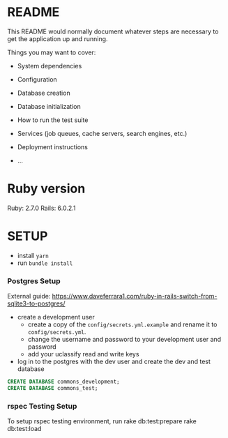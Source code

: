 # README

This README would normally document whatever steps are necessary to get the
application up and running.

Things you may want to cover:

- System dependencies

- Configuration

- Database creation

- Database initialization

- How to run the test suite

- Services (job queues, cache servers, search engines, etc.)

- Deployment instructions

- ...

# Ruby version

Ruby: 2.7.0
Rails: 6.0.2.1

# SETUP

- install `yarn`
- run `bundle install`

### Postgres Setup

External guide:
https://www.daveferrara1.com/ruby-in-rails-switch-from-sqlite3-to-postgres/

- create a development user
  - create a copy of the `config/secrets.yml.example` and rename it to `config/secrets.yml`.
  - change the username and password to your development user and password
  - add your uclassify read and write keys
- log in to the postgres with the dev user and create the dev and test database

```sql
CREATE DATABASE commons_development;
CREATE DATABASE commons_test;
```

### rspec Testing Setup

To setup rspec testing environment, run
rake db:test:prepare
rake db:test:load
